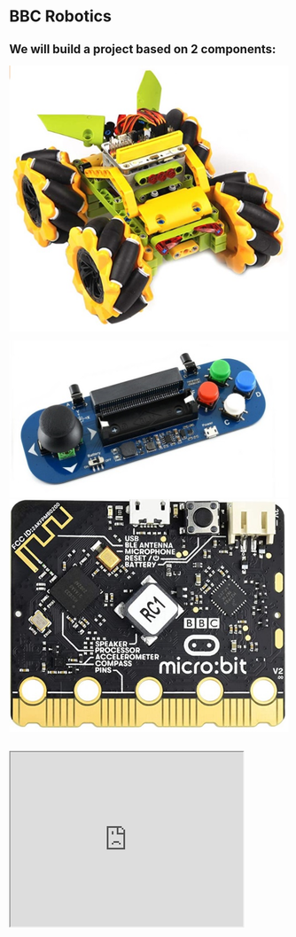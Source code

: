 <html>
<body>
<h1>BBC Robotics</h1>
<h2>We will build a project based on 2 components: </h2>
<a href="https://www.amazon.com/Elecfreaks-microbit-Wonder-Rugged-Micro/dp/B088TQYB7B/ref=sxts_sxwds-bia-wc-drs1_0?cv_ct_cx=microbit+car&dchild=1&keywords=microbit+car&pd_rd_i=B088TQYB7B&pd_rd_r=63726b64-dec4-4c42-bd85-df0a07dea28d&pd_rd_w=jOTxA&pd_rd_wg=imjTM&pf_rd_p=c33e4373-edb9-47f9-a7e6-5d3d6a7a4ad0&pf_rd_r=WVW676HHJPN65A1NJFG3&psc=1&qid=1608512786&sr=1-1-5e875a02-02b1-4426-9916-8a5c26cd5a14"><img src="docs/images/microbitCar.jpg"></a><br>

<a href="https://www.amazon.com/Elecfreaks-microbit-Joystick-Wireless-Control/dp/B08HD557QJ/ref=sr_1_1?dchild=1&keywords=microbit+joystick&qid=1608513026&sr=8-1"><img src="docs/images/joystick.jpg"></a><br>
<a href="https://www.amazon.com/Waveshare-BBC-Micro-Built-Microphone/dp/B08P8GKDV9/ref=sr_1_5?dchild=1&keywords=micro+bit+speaker&qid=1608513456&sr=8-5"><img src="docs/images/microbit.jpg"></a><br>

<br>
<iframe width="420" height="315"
src="https://youtu.be/5s7F5uljFIQ">
</iframe>
<br>
</body>
</html>